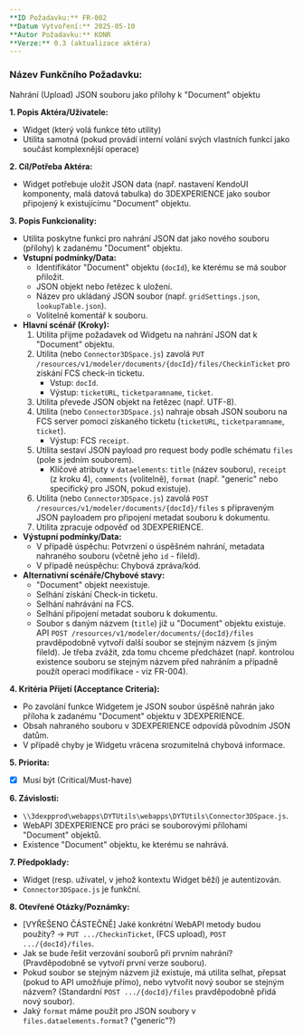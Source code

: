 ```yaml
---
**ID Požadavku:** FR-002
**Datum Vytvoření:** 2025-05-10
**Autor Požadavku:** KONR
**Verze:** 0.3 (aktualizace aktéra)
---
```


### Název Funkčního Požadavku:
Nahrání (Upload) JSON souboru jako přílohy k "Document" objektu

**1. Popis Aktéra/Uživatele:**
   - Widget (který volá funkce této utility)
   - Utilita samotná (pokud provádí interní volání svých vlastních funkcí jako součást komplexnější operace)

**2. Cíl/Potřeba Aktéra:**
   - Widget potřebuje uložit JSON data (např. nastavení KendoUI komponenty, malá datová tabulka) do 3DEXPERIENCE jako soubor připojený k existujícímu "Document" objektu.

**3. Popis Funkcionality:**
   - Utilita poskytne funkci pro nahrání JSON dat jako nového souboru (přílohy) k zadanému "Document" objektu.
   - **Vstupní podmínky/Data:**
     - Identifikátor "Document" objektu (`docId`), ke kterému se má soubor přiložit.
     - JSON objekt nebo řetězec k uložení.
     - Název pro ukládaný JSON soubor (např. `gridSettings.json`, `lookupTable.json`).
     - Volitelně komentář k souboru.
   - **Hlavní scénář (Kroky):**
     1. Utilita přijme požadavek od Widgetu na nahrání JSON dat k "Document" objektu.
     2. Utilita (nebo `Connector3DSpace.js`) zavolá `PUT /resources/v1/modeler/documents/{docId}/files/CheckinTicket` pro získání FCS check-in ticketu.
        - Vstup: `docId`.
        - Výstup: `ticketURL`, `ticketparamname`, `ticket`.
     3. Utilita převede JSON objekt na řetězec (např. UTF-8).
     4. Utilita (nebo `Connector3DSpace.js`) nahraje obsah JSON souboru na FCS server pomocí získaného ticketu (`ticketURL`, `ticketparamname`, `ticket`).
        - Výstup: FCS `receipt`.
     5. Utilita sestaví JSON payload pro request body podle schématu `files` (pole s jedním souborem).
        - Klíčové atributy v `dataelements`: `title` (název souboru), `receipt` (z kroku 4), `comments` (volitelně), `format` (např. "generic" nebo specifický pro JSON, pokud existuje).
     6. Utilita (nebo `Connector3DSpace.js`) zavolá `POST /resources/v1/modeler/documents/{docId}/files` s připraveným JSON payloadem pro připojení metadat souboru k dokumentu.
     7. Utilita zpracuje odpověď od 3DEXPERIENCE.
   - **Výstupní podmínky/Data:**
     - V případě úspěchu: Potvrzení o úspěšném nahrání, metadata nahraného souboru (včetně jeho `id` - fileId).
     - V případě neúspěchu: Chybová zpráva/kód.
   - **Alternativní scénáře/Chybové stavy:**
     - "Document" objekt neexistuje.
     - Selhání získání Check-in ticketu.
     - Selhání nahrávání na FCS.
     - Selhání připojení metadat souboru k dokumentu.
     - Soubor s daným názvem (`title`) již u "Document" objektu existuje. API `POST /resources/v1/modeler/documents/{docId}/files` pravděpodobně vytvoří další soubor se stejným názvem (s jiným fileId). Je třeba zvážit, zda tomu chceme předcházet (např. kontrolou existence souboru se stejným názvem před nahráním a případně použít operaci modifikace - viz FR-004).

**4. Kritéria Přijetí (Acceptance Criteria):**
   - Po zavolání funkce Widgetem je JSON soubor úspěšně nahrán jako příloha k zadanému "Document" objektu v 3DEXPERIENCE.
   - Obsah nahraného souboru v 3DEXPERIENCE odpovídá původním JSON datům.
   - V případě chyby je Widgetu vrácena srozumitelná chybová informace.

**5. Priorita:**
   - [X] Musí být (Critical/Must-have)

**6. Závislosti:**
   - `\\3dexpprod\webapps\DYTUtils\webapps\DYTUtils\Connector3DSpace.js`.
   - WebAPI 3DEXPERIENCE pro práci se souborovými přílohami "Document" objektů.
   - Existence "Document" objektu, ke kterému se nahrává.

**7. Předpoklady:**
   - Widget (resp. uživatel, v jehož kontextu Widget běží) je autentizován.
   - `Connector3DSpace.js` je funkční.

**8. Otevřené Otázky/Poznámky:**
   - [VYŘEŠENO ČÁSTEČNĚ] Jaké konkrétní WebAPI metody budou použity? -> `PUT .../CheckinTicket`, (FCS upload), `POST .../{docId}/files`.
   - Jak se bude řešit verzování souborů při prvním nahrání? (Pravděpodobně se vytvoří první verze souboru).
   - Pokud soubor se stejným názvem již existuje, má utilita selhat, přepsat (pokud to API umožňuje přímo), nebo vytvořit nový soubor se stejným názvem? (Standardní `POST .../{docId}/files` pravděpodobně přidá nový soubor).
   - Jaký `format` máme použít pro JSON soubory v `files.dataelements.format`? ("generic"?)
